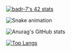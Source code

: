 [![badr-7's 42 stats](https://badge.mediaplus.ma/greenbinary/mel-hous)](https://github.com/oakoudad/badge42)

![Snake animation](https://github.com/badr-7/badr-7/blob/output/github-contribution-grid-snake.svg)


![Anurag's GitHub stats](https://github-readme-stats.vercel.app/api?username=badr-7&show_icons=true)



<!--
**badr-7/badr-7** is a ✨ _special_ ✨ repository because its `README.md` (this file) appears 
Here are some ideas to get you started:
I created my GitHub profile to showcase my projects, contributions, and skills to potential employers and collaborate with other developers in the community
- 🔭 I’m currently working on ...
- 🌱 I’m currently learning ...
- 👯 I’m looking to collaborate on ...
- 🤔 I’m looking for help with ...
- 💬 Ask me about ...
- 📫 How to reach me: ...
- 😄 Pronouns: ...
- ⚡ Fun fact: ...
-->
[![Top Langs](https://github-readme-stats.vercel.app/api/top-langs/?username=imabid99&layout=compact)](https://github.com/anuraghazra/github-readme-stats)
